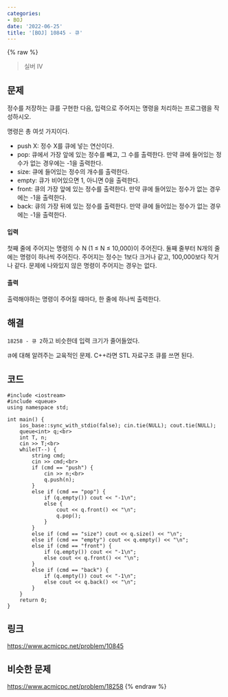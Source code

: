 ```yaml
---
categories:
- BOJ
date: '2022-06-25'
title: '[BOJ] 10845 - 큐'
---
```


{% raw %}
> 실버 IV<br>

## 문제
정수를 저장하는 큐를 구현한 다음, 입력으로 주어지는 명령을 처리하는 프로그램을 작성하시오.

명령은 총 여섯 가지이다.

-   push X: 정수 X를 큐에 넣는 연산이다.
-   pop: 큐에서 가장 앞에 있는 정수를 빼고, 그 수를 출력한다. 만약 큐에 들어있는 정수가 없는 경우에는 -1을 출력한다.
-   size: 큐에 들어있는 정수의 개수를 출력한다.
-   empty: 큐가 비어있으면 1, 아니면 0을 출력한다.
-   front: 큐의 가장 앞에 있는 정수를 출력한다. 만약 큐에 들어있는 정수가 없는 경우에는 -1을 출력한다.
-   back: 큐의 가장 뒤에 있는 정수를 출력한다. 만약 큐에 들어있는 정수가 없는 경우에는 -1을 출력한다.

#### 입력
첫째 줄에 주어지는 명령의 수 N (1 ≤ N ≤ 10,000)이 주어진다. 둘째 줄부터 N개의 줄에는 명령이 하나씩 주어진다. 주어지는 정수는 1보다 크거나 같고, 100,000보다 작거나 같다. 문제에 나와있지 않은 명령이 주어지는 경우는 없다.

#### 출력
출력해야하는 명령이 주어질 때마다, 한 줄에 하나씩 출력한다.

## 해결
`18258 - 큐 2`하고 비슷한데 입력 크기가 줄어들었다.

`큐`에 대해 알려주는 교육적인 문제. C++라면 STL 자료구조 큐를 쓰면 된다.

## 코드
```
#include <iostream>
#include <queue>
using namespace std;

int main() {
	ios_base::sync_with_stdio(false); cin.tie(NULL); cout.tie(NULL);
	queue<int> q;<br>
	int T, n;
	cin >> T;<br>
	while(T--) {
		string cmd;
		cin >> cmd;<br>
		if (cmd == "push") {
			cin >> n;<br>
			q.push(n);
		}
		else if (cmd == "pop") {
			if (q.empty()) cout << "-1\n";
			else {
				cout << q.front() << "\n";
				q.pop();
			}
		}
		else if (cmd == "size")	cout << q.size() << "\n";
		else if (cmd == "empty") cout << q.empty() << "\n";
		else if (cmd == "front") {
			if (q.empty()) cout << "-1\n";
			else cout << q.front() << "\n";
		}
		else if (cmd == "back") {
			if (q.empty()) cout << "-1\n";
			else cout << q.back() << "\n";
		}
	}
	return 0;
}
```

## 링크
https://www.acmicpc.net/problem/10845

## 비슷한 문제
https://www.acmicpc.net/problem/18258
{% endraw %}